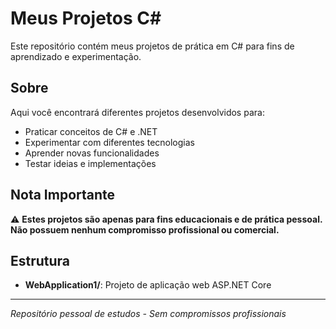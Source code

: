 # Meus Projetos C#

Este repositório contém meus projetos de prática em C# para fins de aprendizado e experimentação.

## Sobre

Aqui você encontrará diferentes projetos desenvolvidos para:
- Praticar conceitos de C# e .NET
- Experimentar com diferentes tecnologias
- Aprender novas funcionalidades
- Testar ideias e implementações

## Nota Importante

⚠️ **Estes projetos são apenas para fins educacionais e de prática pessoal. Não possuem nenhum compromisso profissional ou comercial.**

## Estrutura

- **WebApplication1/**: Projeto de aplicação web ASP.NET Core

---

*Repositório pessoal de estudos - Sem compromissos profissionais*